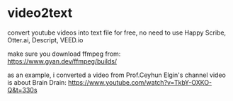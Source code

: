 # video2text
convert youtube videos into text file for free, no need to use Happy Scribe, Otter.ai, Descript, VEED.io 

make sure you download ffmpeg from: https://www.gyan.dev/ffmpeg/builds/

as an example, i converted a video from Prof.Ceyhun Elgin's channel
video is about Brain Drain: https://www.youtube.com/watch?v=TkbY-OXKO-Q&t=330s
